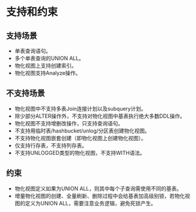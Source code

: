 # 支持和约束

## 支持场景<a name="section1490618598164"></a>

-   单表查询语句。
-   多个单表查询的UNION ALL。
-   物化视图上支持创建索引。
-   物化视图支持Analyze操作。

## 不支持场景<a name="section10338102122020"></a>

-   物化视图中不支持多表Join连接计划以及subquery计划。
-   除少部分ALTER操作外，不支持对物化视图中基表执行绝大多数DDL操作。
-   物化视图不支持增删改操作，只支持查询语句。
-   不支持用临时表/hashbucket/unlog/分区表创建物化视图。
-   不支持物化视图嵌套创建（即物化视图上创建物化视图）。
-   仅支持行存表，不支持列存表。
-   不支持UNLOGGED类型的物化视图，不支持WITH语法。

## 约束<a name="section16598132020150"></a>

-   物化视图定义如果为UNION ALL，则其中每个子查询需使用不同的基表。
-   增量物化视图的创建、全量刷新、删除过程中会给基表加高级别锁，若物化视图的定义为UNION ALL，需要注意业务逻辑，避免死锁产生。
